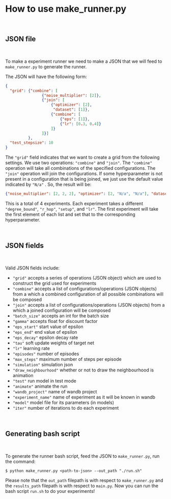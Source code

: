 # How to use make_runner.py

<br />

## JSON file

<br />

To make a experiment runner we need to make a JSON that we will feed to ```make_runner.py``` to generate the runner.

The JSON will have the following form:

```json
{
  "grid": {"combine": [
                {"noise_multiplier": [2]},
                {"join": [
                    {"optimizer": [2],
                     "dataset": [1]},
                    {"combine": [
                        {"eps": [1]},
                        {"lr": [0.3, 0.4]}
                    ]}
                ]}]
          },
  "test_stepsize": 10
}
```

The ```"grid"``` field indicates that we want to create a grid from the following settings. We use two operations: ```"combine"``` and ```"join"```. The ```"combine"``` operation will take all combinations of the specified configurations. The ```"join"``` operation will join the configurations. If some hyperparameter is not present in a configuration that is being joined, we just use the default value indicated by ```"N/a"``` . So, the result will be:

```json
{"noise_multiplier": [2, 2, 2], "optimizer": [2, "N/a", "N/a"], "dataset": [1, "N/a", "N/a"], "eps": ["N/a", 1, 1], "lr": ["N/a", 0.3, 0.4]}
```

This is a total of 4 experiments. Each experiment takes a different ```"degree_bound"```, ```"r_hop"```, ```"setup"```, and ```"lr"```. The first experiment will take the first element of each list and set that to the corresponding hyperparameter.

<br />

## JSON fields

<br />

Valid JSON fields include:
 - ```"grid"``` accepts a series of operations (JSON object) which are used to construct the grid used for experiments
 - ```"combine"``` accepts a list of configurations/operations (JSON objects) from a which a combined configuration of all possible combinations will be composed
 - ```"join"``` accepts a list of configurations/operations (JSON objects) from a which a joined configuration will be composed
 - ```"batch_size"``` accepts an int for the batch size
 - ```"gamma"``` accepts float for discount factor
 - ```"eps_start"``` start value of epsilon
 - ```"eps_end"``` end value of epsilon
 - ```"eps_decay"``` epsilon decay rate
 - ```"tau"``` soft update weights of target net
 - ```"lr"``` learning rate
 - ```"episodes"``` number of episodes
 - ```"max_steps"``` maximum number of steps per episode
 - ```"simulation"``` simulation json
 - ```"draw_neighbourhood"``` whether or not to draw the neighbourhood is animation
 - ```"test"``` run model in test mode
 - ```"animate"``` animate the run
 - ```"wandb_project"``` name of wandb project
 - ```"experiment_name"``` name of experiment as it will be known in wandb
 - ```"model"``` model file for its parameters (in models)
 - ```"iter"``` number of iterations to do each experiment

<br />

## Generating bash script

<br />

To generate the runner bash script, feed the JSON to ```make_runner.py```, run the command:

```$ python make_runner.py <path-to-json> --out_path "./run.sh"```

Please note that the ```out_path``` filepath is with respect to ```make_runner.py``` and the ```results_path``` filepath is with respect to ```main.py```. Now you can run the bash script ```run.sh``` to do your experiments!